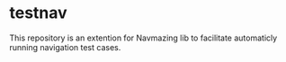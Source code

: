 # testnav
This repository is an extention for Navmazing lib to facilitate automaticly running navigation test cases.
